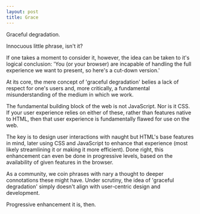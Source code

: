 ```yaml
---
layout: post
title: Grace
---
```

Graceful degradation.

Innocuous little phrase, isn't it?

If one takes a moment to consider it, however, the idea can be taken to
it's logical conclusion: 'You (or your browser) are incapable of
handling the full experience we want to present, so here's a cut-down
version.'

At its core, the mere concept of 'graceful degradation' belies a lack of
respect for one's users and, more critically, a fundamental
misunderstanding of the medium in which we work.

The fundamental building block of the web is not JavaScript. Nor is it
CSS. If your user experience relies on either of these, rather than
features native to HTML, then that user experience is fundamentally
flawed for use on the web.

The key is to design user interactions with naught but HTML's base
features in mind, later using CSS and JavaScript to enhance that
experience (most likely streamlining it or making it more efficient).
Done right, this enhancement can even be done in progressive levels,
based on the availability of given features in the browser.

As a community, we coin phrases with nary a thought to deeper
connotations these might have. Under scrutiny, the idea of 'graceful
degradation' simply doesn't align with user-centric design and
development.

Progressive enhancement it is, then.
